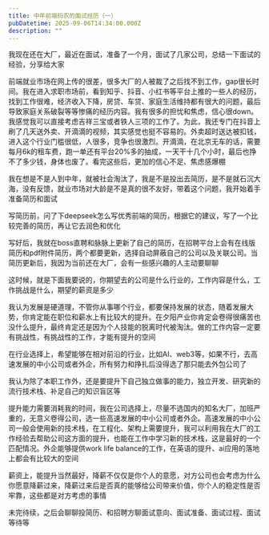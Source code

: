```yaml
---
title: 中年前端码农的面试经历（一）
pubDatetime: 2025-09-06T14:34:00.000Z
description: ""
---
```


我现在还在大厂，最近在面试，准备了一个月，面试了几家公司，总结一下面试的经验，分享给大家

前端就业市场在网上传的很差，很多大厂的人被裁了之后找不到工作，gap很长时间。我在进入求职市场前，看到知乎、抖音、小红书等平台上推的一些人的经历，找到工作很难，经济收入下降，房贷、车贷、家庭生活维持都有很大的问题，最后导致家庭关系破裂等等惨痛的经历内容。我有很多的担忧和焦虑，信心很down。我感觉我可以直接考虑吉祥三宝或者铁人三项的工作了。为此，我还专门在抖音上刷了几天送外卖、开滴滴的视频，其实感觉也挺不容易的。外卖超时送达被扣钱，进入这个行业门槛很低，人很多，竞争也很激烈。开滴滴，在北京无车的话，需要每月6k的租车费，跑一单还有平台20%多的抽成，一天干十几个小时，最后也挣不了多少钱，身体也废了。看完这些后，更加的信心不足、焦虑感爆棚

我在想是不是人到中年，就被社会淘汰了，我是不是投出去简历，是不是就石沉大海，没有反馈，就业市场对大龄是不是真的很不友好，带着这个问题，我开始着手准备简历和面试

写简历前，问了下deepseek怎么写优秀前端的简历，根据它的建议，写了一个比较完善的简历，再让它去润色和优化

写好后，我就在boss直聘和脉脉上更新了自己的简历，在招聘平台上会有在线版简历和pdf附件简历，两个都要更新，选择自动屏蔽自己的公司以及关联公司。当简历更新后，我因为当前还在大厂，会有一些感兴趣的人主动要聊聊

这时候，就是下面我要说的，你期望去的公司是什么行业的，工作内容是什么，工作挑战是什么，期望的薪资是多少

我认为发展是硬道理，不管你从事哪个行业，都要保持发展的状态，随着发展大势，你肯定能在职位和薪水上有比较大的提升。在夕阳产业你肯定会卷得很痛苦也没什么提升，最终肯定还是因为个人技能的脱离时代被淘汰。做的工作内容一定要有挑战性，有挑战性的工作，才能有提升的空间

在行业选择上，希望能够在相对前沿的行业，比如AI、web3等，如果不行，去高速发展的中小公司或者外企，所有努力和挣扎后没得选了那只能去外包公司了

我认为除了本职工作外，还是要提升下自己独立做事的能力，独立开发、研究新的流行技术栈、补足自己的知识盲区等

提升能力需要消耗我的时间，我在公司选择上，尽量不选国内的知名大厂，加班严重的，无意义卷得公司，选一些高速发展的中小公司或者外企。高速发展的中小公司一般会使用新的技术栈，在工程化、架构上需要提升，我可以利用我在大厂的工作经验去帮助公司这方面的提升，也能在工作中学习新的技术栈，这是最好的一个匹配情况。外企能够提供work life balance的工作，在英语的提升、ai应用的落地上都会有比较大的空间

薪资上，能提升当然最好，降薪不仅仅是你个人的意愿，对方公司也会考虑为什么你愿意降薪过来，降薪过来后是否真的能够给公司带来价值，你个人的稳定性是否牢靠，这些都是对方考虑的事情

未完待续，之后会聊聊投简历、和招聘方聊面试意向、面试准备、面试过程、面试等待等
